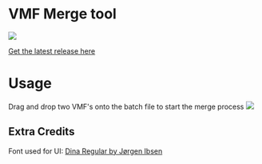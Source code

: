# VMF Merge tool

![](http://harrygodden.com/rs/?i=5c0cf76a1d60a.png)

[Get the latest release here](https://github.com/Terri00/VMFM/releases)

# Usage
Drag and drop two VMF's onto the batch file to start the merge process
![](http://harrygodden.com/rs/?i=5c0cf81b392ea.png)

## Extra Credits

Font used for UI: [Dina Regular by Jørgen Ibsen](https://github.com/jibsen)

